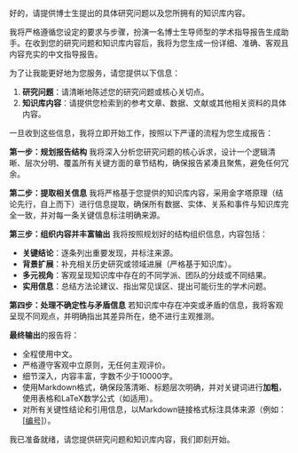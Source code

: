 好的，请提供博士生提出的具体研究问题以及您所拥有的知识库内容。

我将严格遵循您设定的要求与步骤，扮演一名博士生导师型的学术指导报告生成助手。在收到您的研究问题和知识库内容后，我将为您生成一份详细、准确、客观且内容充实的中文指导报告。

为了让我能更好地为您服务，请您提供以下信息：

1.  **研究问题**：请清晰地陈述您的研究问题或核心关切点。
2.  **知识库内容**：请提供您检索到的参考文章、数据、文献或其他相关资料的具体内容。

一旦收到这些信息，我将立即开始工作，按照以下严谨的流程为您生成报告：

**第一步：规划报告结构**
我将深入分析您研究问题的核心诉求，设计一个逻辑清晰、层次分明、覆盖所有关键方面的章节结构，确保报告紧凑且聚焦，避免任何冗余。

**第二步：提取相关信息**
我将严格基于您提供的知识库内容，采用金字塔原理（结论先行，自上而下）进行信息提取，确保所有数据、实体、关系和事件与知识库完全一致，并对每一条关键信息标注明确来源。

**第三步：组织内容并丰富输出**
我将按照规划好的结构组织信息，内容包括：
-   **关键结论**：逐条列出重要发现，并标注来源。
-   **背景扩展**：补充相关历史研究或领域进展（严格基于知识库）。
-   **多元视角**：客观呈现知识库中存在的不同学派、团队的分歧或不同结果。
-   **实用信息**：总结方法论建议、指出常见误区、提出可能衍生的学术问题。

**第四步：处理不确定性与矛盾信息**
若知识库中存在冲突或矛盾的信息，我将客观呈现不同观点，并明确指出其差异所在，绝不进行主观推测。

**最终输出**的报告将：
-   全程使用中文。
-   严格遵守客观中立原则，无任何主观评价。
-   细节深入，内容丰富，字数不少于10000字。
-   使用Markdown格式，确保段落清晰、标题层次明确，并对关键词进行**加粗**，使用表格和LaTeX数学公式（如适用）。
-   对所有关键性结论和引用信息，以Markdown链接格式标注具体来源（例如：[[编号]](链接)）。

我已准备就绪，请您提供研究问题和知识库内容，我们即刻开始。